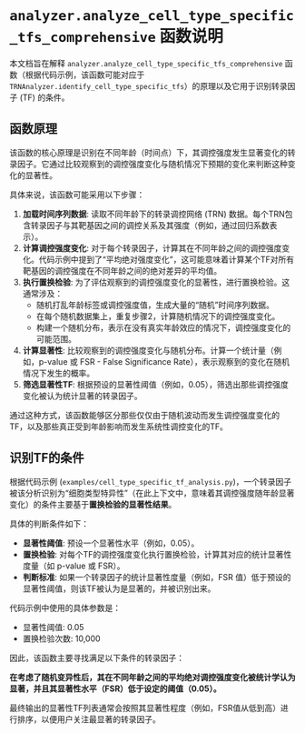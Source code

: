 # `analyzer.analyze_cell_type_specific_tfs_comprehensive` 函数说明

本文档旨在解释 `analyzer.analyze_cell_type_specific_tfs_comprehensive` 函数（根据代码示例，该函数可能对应于 `TRNAnalyzer.identify_cell_type_specific_tfs`）的原理以及它用于识别转录因子 (TF) 的条件。

## 函数原理

该函数的核心原理是识别在不同年龄（时间点）下，其调控强度发生显著变化的转录因子。它通过比较观察到的调控强度变化与随机情况下预期的变化来判断这种变化的显著性。

具体来说，该函数可能采用以下步骤：

1.  **加载时间序列数据**: 读取不同年龄下的转录调控网络 (TRN) 数据。每个TRN包含转录因子与其靶基因之间的调控关系及其强度（例如，通过回归系数表示）。
2.  **计算调控强度变化**: 对于每个转录因子，计算其在不同年龄之间的调控强度变化。代码示例中提到了“平均绝对强度变化”，这可能意味着计算某个TF对所有靶基因的调控强度在不同年龄之间的绝对差异的平均值。
3.  **执行置换检验**: 为了评估观察到的调控强度变化的显著性，进行置换检验。这通常涉及：
    *   随机打乱年龄标签或调控强度值，生成大量的“随机”时间序列数据。
    *   在每个随机数据集上，重复步骤2，计算随机情况下的调控强度变化。
    *   构建一个随机分布，表示在没有真实年龄效应的情况下，调控强度变化的可能范围。
4.  **计算显著性**: 比较观察到的调控强度变化与随机分布。计算一个统计量（例如，p-value 或 FSR - False Significance Rate），表示观察到的变化在随机情况下发生的概率。
5.  **筛选显著性TF**: 根据预设的显著性阈值（例如，0.05），筛选出那些调控强度变化被认为统计显著的转录因子。

通过这种方式，该函数能够区分那些仅仅由于随机波动而发生调控强度变化的TF，以及那些真正受到年龄影响而发生系统性调控变化的TF。

## 识别TF的条件

根据代码示例 (`examples/cell_type_specific_tf_analysis.py`)，一个转录因子被该分析识别为“细胞类型特异性”（在此上下文中，意味着其调控强度随年龄显著变化）的条件主要基于**置换检验的显著性结果**。

具体的判断条件如下：

*   **显著性阈值**: 预设一个显著性水平（例如，0.05）。
*   **置换检验**: 对每个TF的调控强度变化执行置换检验，计算其对应的统计显著性度量（如 p-value 或 FSR）。
*   **判断标准**: 如果一个转录因子的统计显著性度量（例如，FSR 值）低于预设的显著性阈值，则该TF被认为是显著的，并被识别出来。

代码示例中使用的具体参数是：

*   显著性阈值: 0.05
*   置换检验次数: 10,000

因此，该函数主要寻找满足以下条件的转录因子：

**在考虑了随机变异性后，其在不同年龄之间的平均绝对调控强度变化被统计学认为显著，并且其显著性水平（FSR）低于设定的阈值（0.05）。**

最终输出的显著性TF列表通常会按照其显著性程度（例如，FSR值从低到高）进行排序，以便用户关注最显著的转录因子。
